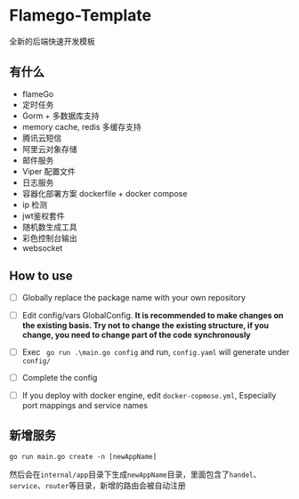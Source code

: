 # Flamego-Template

全新的后端快速开发模板

## 有什么
- flameGo
- 定时任务
- Gorm + 多数据库支持
- memory cache, redis 多缓存支持
- 腾讯云短信
- 阿里云对象存储
- 邮件服务
- Viper 配置文件
- 日志服务
- 容器化部署方案 dockerfile + docker compose
- ip 检测
- jwt鉴权套件
- 随机数生成工具
- 彩色控制台输出
- websocket

## How to use
- [ ] Globally replace the package name with your own repository
- [ ] Edit config/vars GlobalConfig. **It is recommended to make changes on the existing basis. Try not to change the existing structure, if you change, you need to change part of the code synchronously**
- [ ] Exec ` go run .\main.go config` and run, `config.yaml` will generate under `config/`
- [ ] Complete the config
- [ ] If you deploy with docker engine, edit `docker-copmose.yml`, Especially port mappings and service names


## 新增服务
```shell
go run main.go create -n [newAppName]
```
然后会在`internal/app`目录下生成`newAppName`目录，里面包含了`handel`、`service`、`router`等目录，新增的路由会被自动注册
